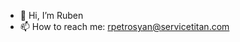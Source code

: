 - 👋 Hi, I’m Ruben
- 📫 How to reach me: rpetrosyan@servicetitan.com

<!---
rpetrosyan/rpetrosyan is a ✨ special ✨ repository because its `README.md` (this file) appears on your GitHub profile.
You can click the Preview link to take a look at your changes.
--->
